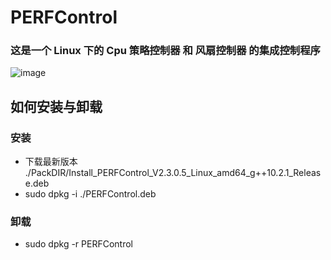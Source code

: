 # PERFControl
### 这是一个 Linux 下的 Cpu 策略控制器 和 风扇控制器 的集成控制程序
![image](https://github.com/sixylc/PERFControl/assets/78344034/a81877ea-6b02-41be-9b1e-790d0de11206)

## 如何安装与卸载

### 安装
- 下载最新版本 ./PackDIR/Install_PERFControl_V2.3.0.5_Linux_amd64_g++10.2.1_Release.deb
- sudo dpkg -i ./PERFControl.deb
### 卸载
- sudo dpkg -r PERFControl
